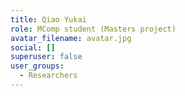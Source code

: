 ```yaml
---
title: Qiao Yukai
role: MComp student (Masters project)
avatar_filename: avatar.jpg
social: []
superuser: false
user_groups:
  - Researchers
---
```

